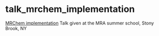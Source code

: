 # talk_mrchem_implementation

[MRChem implementation](http://cicero.xyz/v2/remark/github/stigrj/mrchem-implementation-talk/master/mrchem-implementation-talk.mkd/)
Talk given at the MRA summer school, Stony Brook, NY

